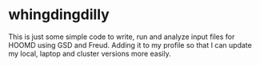 # whingdingdilly
This is just some simple code to write, run and analyze input files for HOOMD using GSD and Freud.  Adding it to my profile so that I can update my local, laptop and cluster versions more easily.
